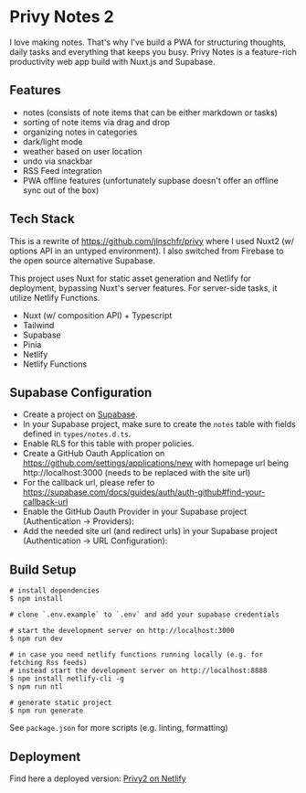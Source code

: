 # Privy Notes 2

I love making notes. That's why I've build a PWA for structuring thoughts, daily tasks and everything that keeps you busy. Privy Notes is a feature-rich productivity web app build with Nuxt.js and Supabase.

## Features

- notes (consists of note items that can be either markdown or tasks)
- sorting of note items via drag and drop
- organizing notes in categories
- dark/light mode
- weather based on user location
- undo via snackbar
- RSS Feed integration
- PWA offline features (unfortunately supbase doesn't offer an offline sync out of the box)

## Tech Stack

This is a rewrite of https://github.com/jlnschfr/privy where I used Nuxt2 (w/ options API in an untyped environment). I also switched from Firebase to the open source alternative Supabase.

This project uses Nuxt for static asset generation and Netlify for deployment, bypassing Nuxt's server features. For server-side tasks, it utilize Netlify Functions.

- Nuxt (w/ composition API) + Typescript
- Tailwind
- Supabase
- Pinia
- Netlify
- Netlify Functions

## Supabase Configuration

- Create a project on [Supabase](https://supabase.com).
- In your Supabase project, make sure to create the `notes` table with fields defined in `types/notes.d.ts`.
- Enable RLS for this table with proper policies.
- Create a GitHub Oauth Application on https://github.com/settings/applications/new with homepage url being http://localhost:3000 (needs to be replaced with the site url)
- For the callback url, please refer to https://supabase.com/docs/guides/auth/auth-github#find-your-callback-url
- Enable the GitHub Oauth Provider in your Supabase project (Authentication -> Providers):
- Add the needed site url (and redirect urls) in your Supabase project (Authentication -> URL Configuration):

## Build Setup

```
# install dependencies
$ npm install

# clone `.env.example` to `.env` and add your supabase credentials

# start the development server on http://localhost:3000
$ npm run dev

# in case you need netlify functions running locally (e.g. for fetching Rss feeds)
# instead start the development server on http://localhost:8888
$ npm install netlify-cli -g
$ npm run ntl

# generate static project
$ npm run generate
```

See `package.json` for more scripts (e.g. linting, formatting)

## Deployment

Find here a deployed version: [Privy2 on Netlify](https://privy-notes2.netlify.app)
